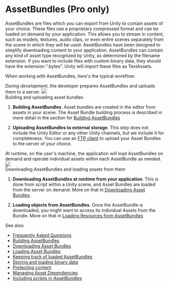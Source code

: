 AssetBundles (Pro only)
=======================


AssetBundles are files which you can export from Unity to contain assets of your choice. These files use a proprietary compressed format and can be loaded on demand by your application. This allows you to stream in content, such as models, textures, audio clips, or even entire scenes separately from the scene in which they will be used. AssetBundles have been designed to simplify downloading content to your application.
AssetBundles can contain any kind of asset type recognized by Unity, as determined by the filename extension. If you want to include files with custom binary data, they should have the extension ".bytes". Unity will import these files as TextAssets.

When working with AssetBundles, here's the typical workflow:

_During development_, the developer prepares AssetBundles and uploads them to a server.
![](http://docwiki.hq.unity3d.com/uploads/Main/AssetBundlesBuildPlusUpload.jpg)  
                       Building and uploading asset bundles

1. __Building AssetBundles__. Asset bundles are created in the editor from assets in your scene. The Asset Bundle building process is described in more detail in the section for [Building AssetBundles](buildingassetbundles.html)

1. __Uploading AssetBundles to external storage__. This step does not include the Unity Editor or any other Unity channels, but we include it for completeness. You can use an [FTP client](http://en.wikipedia.org/wiki/file_transfer_protocol.html) to upload your Asset Bundles to the server of your choice.


_At runtime_, on the user's machine, the application will load AssetBundles on demand and operate individual assets within each AssetBundle as needed. 
![](http://docwiki.hq.unity3d.com/uploads/Main/AssetBundlesDownloadPlusLoad.jpg)  
                       Downloading AssetBundles and loading assets from them

1. __Downloading AssetBundles at runtime from your application__. This is done from script within a Unity scene, and Asset Bundles are loaded from the server on demand. More on that in [Downloading Asset Bundles](downloadingassetbundles.html).

1. __Loading objects from AssetBundles__. Once the AssetBundle is downloaded, you might want to access its individual Assets from the Bundle. More on that in [Loading Resources from AssetBundles](loadingassetbundles.html)


See also:
* [Frequently Asked Questions](abfaq.html)
* [Building AssetBundles](buildingassetbundles.html)
* [Downloading Asset Bundles](downloadingassetbundles.html)
* [Loading Asset Bundles](loadingassetbundles.html)
* [Keeping track of loaded AssetBundles](keepingtrackofloadedassetbundles.html)
* [Storing and loading binary data](binarydata.html)
* [Protecting content](protectingcontent.html)
* [Managing Asset Dependencies](managingassetdependencies.html)
* [Including scripts in AssetBundles](scriptsinassetbundles.html)
